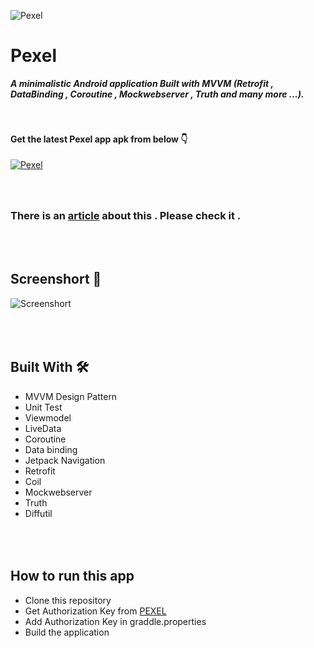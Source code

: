 ![Pexel](https://user-images.githubusercontent.com/32593150/154967110-d4bd32ca-ef22-45a7-992b-b2e0818719a2.jpg)

# Pexel
***A minimalistic Android application Built with MVVM (Retrofit , DataBinding , Coroutine , Mockwebserver , Truth and many more ...).***


#### <br/><br/>Get the latest Pexel app apk from below 👇
[![Pexel](https://img.shields.io/badge/Pexel-APK-blueviolet)](https://github.com/Farhandroid/Pexel/releases/download/latest/Pexel-debug.apk)

### <br/><br/>There is an [ article](https://betterprogramming.pub/android-unit-testing-with-mockwebserver-and-truth-assertion-library-efe77bd6b14e) about this  . Please check it .


## <br/><br/>Screenshort 📸
![Screenshort](https://user-images.githubusercontent.com/32593150/154968121-f53847e6-93fd-49bf-b6ca-592e54f78d52.jpg)

## <br/><br/>Built With 🛠
- MVVM Design Pattern
- Unit Test
- Viewmodel
- LiveData
- Coroutine
- Data binding
- Jetpack Navigation
- Retrofit
- Coil 
- Mockwebserver
- Truth
- Diffutil




## <br/><br/> How to run this app

- Clone this repository
- Get Authorization Key from [PEXEL](https://www.pexels.com/)
- Add Authorization Key in graddle.properties
- Build the application



